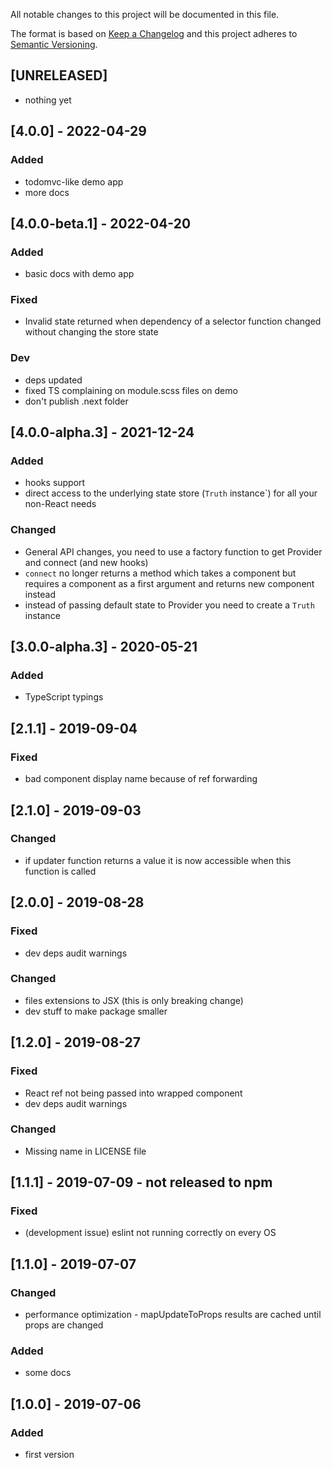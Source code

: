 All notable changes to this project will be documented in this file.

The format is based on [Keep a Changelog](http://keepachangelog.com/en/1.0.0/)
and this project adheres to [Semantic Versioning](http://semver.org/spec/v2.0.0.html).

## [UNRELEASED]
- nothing yet

## [4.0.0] - 2022-04-29
### Added
- todomvc-like demo app
- more docs

## [4.0.0-beta.1] - 2022-04-20
### Added
- basic docs with demo app
### Fixed
- Invalid state returned when dependency of a selector function changed without changing the store state
### Dev
- deps updated
- fixed TS complaining on module.scss files on demo
- don't publish .next folder

## [4.0.0-alpha.3] - 2021-12-24
### Added
- hooks support
- direct access to the underlying state store (`Truth` instance`) for all your non-React needs
### Changed
- General API changes, you need to use a factory function to get Provider and connect (and new hooks)
- `connect` no longer returns a method which takes a component but requires a component as a first argument and returns
new component instead
- instead of passing default state to Provider you need to create a `Truth` instance

## [3.0.0-alpha.3] - 2020-05-21
### Added
- TypeScript typings

## [2.1.1] - 2019-09-04
### Fixed
- bad component display name because of ref forwarding

## [2.1.0] - 2019-09-03
### Changed
- if updater function returns a value it is now accessible when this function is called

## [2.0.0] - 2019-08-28
### Fixed
- dev deps audit warnings
### Changed
- files extensions to JSX (this is only breaking change)
- dev stuff to make package smaller

## [1.2.0] - 2019-08-27
### Fixed
- React ref not being passed into wrapped component
- dev deps audit warnings
### Changed
- Missing name in LICENSE file

## [1.1.1] - 2019-07-09 - not released to npm
### Fixed
- (development issue) eslint not running correctly on every OS

## [1.1.0] - 2019-07-07
### Changed
- performance optimization - mapUpdateToProps results are cached until props are changed
### Added
- some docs

## [1.0.0] - 2019-07-06
### Added
- first version
